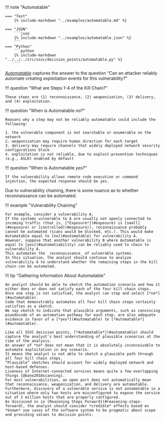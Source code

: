 !!! note "Automatable"
    
    === "Text" 
        {% include-markdown "../examples/automatable.md" %}

    === "JSON"
        ```json
        {% include-markdown "../examples/automatable.json" %}
        ```
    === "Python"
        ```python
        {% include-markdown "../../../src/ssvc/decision_points/automatable.py" %}
        ```





[*Automatable*](#automatable) captures the answer to the question “Can an attacker reliably automate creating exploitation events for this vulnerability?”

!!! question "What are Steps 1-4 of the Kill Chain?"

    These steps are (1) reconnaissance, (2) weaponization, (3) delivery, and (4) exploitation.

!!! question "When is Automatable *no*?"

    Reasons why a step may not be reliably automatable could include the following:
    
    1. the vulnerable component is not searchable or enumerable on the network
    2. weaponization may require human direction for each target
    3. delivery may require channels that widely deployed network security configurations block
    4. exploitation is not reliable, due to exploit-prevention techniques (e.g., ASLR) enabled by default
    

!!! question "When is Automatable *yes*?"

    If the vulnerability allows remote code execution or command injection, the expected response should be yes.


Due to vulnerability chaining, there is some nuance as to whether reconnaissance can be automated.

!!! example "Vulnerability Chaining"

    For example, consider a vulnerability A.
    If the systems vulnerable to A are usually not openly connected to incoming traffic (that is, [*Exposure*](#exposure) is [small](#exposure) or [controlled](#exposure)), reconnaissance probably cannot be automated (scans would be blocked, etc.). This would make Automatable equal to [no](#automatable) for vulnerability A.
    However, suppose that another vulnerability B where Automatable is equal to [yes](#automatiability) can be reliably used to chain to vulnerability A.
    This automates the _reconnaissance_ of vulnerable systems.
    In this situation, the analyst should continue to analyze vulnerability A to understand whether the remaining steps in the kill chain can be automated.

!!! tip "Gathering Information About Automatable"

    An analyst should be able to sketch the automation scenario and how it either does or does not satisfy each of the four kill chain steps.
    Once one step is not satisfied, the analyst can stop and select [*no*](#automatable).
    Code that demonstrably automates all four kill chain steps certainly satisfies as a sketch.
    We say sketch to indicate that plausible arguments, such as convincing psuedocode of an automation pathway for each step, are also adequate evidence in favor of a [*yes*](#automatable) to [*Automatable*](#automatable).
    
    Like all SSVC decision points, [*Automatable*](#automatable) should capture the analyst's best understanding of plausible scenarios at the time of the analysis.
    An answer of *no* does not mean that it is absolutely inconceivable to automate exploitation in any scenario.
    It means the analyst is not able to sketch a plausible path through all four kill chain steps.
    “Plausible” sketches should account for widely deployed network and host-based defenses.
    Liveness of Internet-connected services means quite a few overlapping things [@bano2018scanning].
    For most vulnerabilities, an open port does not automatically mean that reconnaissance, weaponization, and delivery are automatable.
    Furthermore, discovery of a vulnerable service is not automatable in a situation where only two hosts are misconfigured to expose the service out of 2 million hosts that are properly configured.
    As discussed in in [Reasoning Steps Forward](#reasoning-steps-forward), the analyst should consider *credible* effects based on *known* use cases of the software system to be pragmatic about scope and providing values to decision points.


